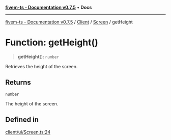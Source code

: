 [**fivem-ts - Documentation v0.7.5**](../../../../../README.md) • **Docs**

***

[fivem-ts - Documentation v0.7.5](../../../../../README.md) / [Client](../../../README.md) / [Screen](../README.md) / getHeight

# Function: getHeight()

> **getHeight**(): `number`

Retrieves the height of the screen.

## Returns

`number`

The height of the screen.

## Defined in

[client/ui/Screen.ts:24](https://github.com/Purpose-Dev/fivem-ts/blob/main/src/client/ui/Screen.ts#L24)
